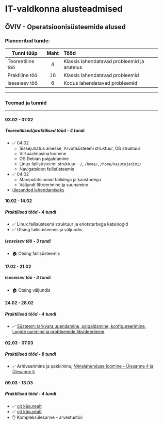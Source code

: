 # IT-valdkonna alusteadmised
## ÕVIV - Operatsioonisüsteemide alused
### Planeeritud tunde:
| Tunni tüüp | Maht | Tööd |
| ------------- |:------------------:| :----|
| Teoreetiline töö|  4  | Klassis lahendatavad probleemid ja arutelus|
| Praktiline töö|  16  | Klassis lahendatavad probleemid |
| Iseseisev töö | 6 | Kodus lahendatavad probleemid |
***

### Teemad ja tunnid
***
#### 03.02 - 07.02
##### Teoreetilised/praktilised tööd - 4 tundi
  * :white_check_mark: 04.02
    * Sissejuhatus ainesse, Arvutisüsteemi struktuur, OS struktuur 
    * Virtuaalmasina loomine
    * OS Debian paigaldamine
    * Linux failisüsteemi struktuur - `/`, `/home/`, `/home/kasutajanimi/`
    * Navigatsioon failisüsteemis
  * :white_check_mark: 04.02 
    * Manipulatsioonid failidega ja kaustadega
    * Väljundi filtreerimine ja suunamine
  * [ülesanded lahendamiseks](https://github.com/AnnaKarutina/osa_vs19/tree/master/04.02)
#### 10.02 - 14.02
##### Praktilised tööd - 4 tundi
  * :white_check_mark: Linux failisüsteemi struktuur ja eriotstarbega kataloogid
  * :white_check_mark: Otsing failisüsteemis ja väljundis
##### Iseseisev töö - 3 tundi
  * :house: Otsing failisüsteemis
#### 17.02 - 21.02
##### Iseseisev töö - 3 tundi
  * :house: Otsing väljundis
#### 24.02 - 28.02
##### Praktilised tööd - 4 tundi
  * :white_check_mark: [Süsteemi tarkvara uuendamine, paigaldamine, konfigureerimine, Logide uurimine ja probleemide likvideerimine](https://drive.google.com/open?id=15AXxNHacEII2Ab-K11NiplXFeaKON84hfIDMMwLNPOk)
#### 02.03 - 07.03
##### Praktilised tööd - 8 tundi
  * :white_check_mark: Arhiveerimine ja pakkimine, [Nimelahenduse loomine - Ülesanne 4 ja Ülesanne 5 ](https://drive.google.com/open?id=15AXxNHacEII2Ab-K11NiplXFeaKON84hfIDMMwLNPOk) 
#### 09.03 - 13.03
##### Praktilised tööd - 4 tundi
  * :white_check_mark: [git käsurealt](https://githowto.com/)
  * :white_check_mark: [git käsurealt](https://githowto.com/)
  * :raised_hand: Kompleksülesanne - arvestustöö

